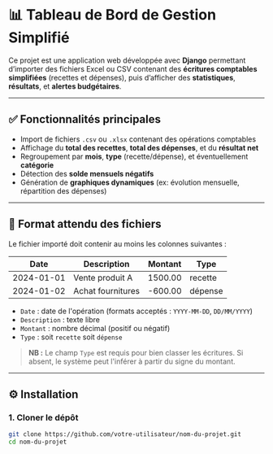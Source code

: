 # 📊 Tableau de Bord de Gestion Simplifié

Ce projet est une application web développée avec **Django** permettant d’importer des fichiers Excel ou CSV contenant des **écritures comptables simplifiées** (recettes et dépenses), puis d’afficher des **statistiques**, **résultats**, et **alertes budgétaires**.

---

## ✅ Fonctionnalités principales

- Import de fichiers `.csv` ou `.xlsx` contenant des opérations comptables
- Affichage du **total des recettes**, **total des dépenses**, et du **résultat net**
- Regroupement par **mois**, **type** (recette/dépense), et éventuellement **catégorie**
- Détection des **solde mensuels négatifs**
- Génération de **graphiques dynamiques** (ex: évolution mensuelle, répartition des dépenses)

---

## 📁 Format attendu des fichiers

Le fichier importé doit contenir au moins les colonnes suivantes :

| Date       | Description         | Montant     | Type     |
|------------|---------------------|-------------|----------|
| 2024-01-01 | Vente produit A     | 1500.00     | recette  |
| 2024-01-02 | Achat fournitures   | -600.00     | dépense  |

- `Date` : date de l'opération (formats acceptés : `YYYY-MM-DD`, `DD/MM/YYYY`)
- `Description` : texte libre
- `Montant` : nombre décimal (positif ou négatif)
- `Type` : soit `recette` soit `dépense`

> **NB :** Le champ `Type` est requis pour bien classer les écritures. Si absent, le système peut l'inférer à partir du signe du montant.

---

## ⚙️ Installation

### 1. Cloner le dépôt

```bash
git clone https://github.com/votre-utilisateur/nom-du-projet.git
cd nom-du-projet
